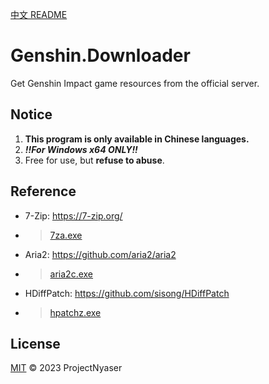 [中文 README](README_ZH-CN.md)
# Genshin.Downloader
Get Genshin Impact game resources from the official server.

## Notice
1. **This program is only available in Chinese languages.**
1. ***!!For Windows x64 ONLY!!***
4. Free for use, but **refuse to abuse**.

## Reference
- 7-Zip: <https://7-zip.org/>
- > [7za.exe](/7za.exe)
- Aria2: <https://github.com/aria2/aria2>
- > [aria2c.exe](/aria2c.exe)
- HDiffPatch: <https://github.com/sisong/HDiffPatch>
- > [hpatchz.exe](/hpatchz.exe)

## License
[MIT](LICENSE) © 2023 ProjectNyaser
